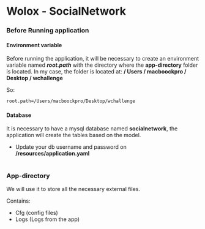 # Wolox - SocialNetwork


### Before Running application ###

#### Environment variable ####
Before running the application, it will be necessary to create an environment variable named ___root.path___ with the directory where the __app-directory__ folder is located.
In my case, the folder is located at: __/ Users / macboockpro / Desktop / wchallenge__

So:

```bash
root.path=/Users/macboockpro/Desktop/wchallenge
```

#### Database ####
It is necessary to have a mysql database named __socialnetwork__, the application will create the tables based on the model.

* Update your db username and password on __/resources/application.yaml__
#

### App-directory ###
We will use it to store all the necessary external files.

Contains:

* Cfg (config files)
* Logs (Logs from the app)
